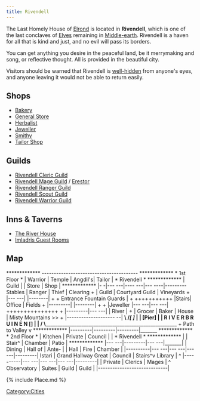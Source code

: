 ```yaml
---
title: Rivendell
---
```


The Last Homely House of [Elrond](Elrond "wikilink") is located in
**Rivendell**, which is one of the last conclaves of
[Elves](Elf "wikilink") remaining in
[Middle-earth](Middle-earth "wikilink"). Rivendell is a haven for all
that is kind and just, and no evil will pass its borders.

You can get anything you desire in the peaceful land, be it merrymaking
and song, or reflective thought. All is provided in the beautiful city.

Visitors should be warned that Rivendell is
[well-hidden](seek "wikilink") from anyone's eyes, and anyone leaving it
would not be able to return easily.

## Shops

- [Bakery](Rivendell_Bakery "wikilink")
- [General Store](Rivendell_Grocer "wikilink")
- [Herbalist](Rivendell_Herbalist "wikilink")
- [Jeweller](Rivendell_Jeweller "wikilink")
- [Smithy](Rivendell_Smithy "wikilink")
- [Tailor Shop](Rivendell_Tailor "wikilink")

## Guilds

- [Rivendell Cleric Guild](Rivendell_Cleric_Guild "wikilink")
- [Rivendell Mage Guild](Rivendell_Mage_Guild "wikilink") /
  [Erestor](Erestor "wikilink")
- [Rivendell Ranger Guild](Rivendell_Ranger_Guild "wikilink")
- [Rivendell Scout Guild](Rivendell_Scout_Guild "wikilink")
- [Rivendell Warrior Guild](Rivendell_Warrior_Guild "wikilink")

## Inns & Taverns

- [The River House](The_River_House "wikilink")
- [Imladris Guest Rooms](Imladris_Guest_Rooms "wikilink")

## Map

\*\*\*\*\*\*\*\*\*\*\*\*\* ----------------------------------------
\*\*\*\*\*\*\*\*\*\*\*\*\* \* 1st Floor \* \| Warrior \| Temple \|
Angdil's\| Tailor \| \* Rivendell \* \*\*\*\*\*\*\*\*\*\*\*\*\* \| Guild
\| \| Store \| Shop \| \*\*\*\*\*\*\*\*\*\*\*\*\* \|- -\|--- ---\|----
---\|--- ----\|--------- Stables \| Ranger \| Thief \| Clearing + \|
Guild \| Courtyard Guild \| Vineyards + \|--- ---\| \|--------\| + +
Entrance Fountain Guards \| + +++++++++++ \|Stairs\| Office \| Fields +
\|---------\| \|--------\| + + \|Jeweller \|--- ---\|--- ---\|
+++++++++++++++ + \|---------\|--- ---\| \| River \| + \| Grocer \|
Baker \| House \| Misty Mountains \>\> + \|-------------------- --\|
__\\
/_______________________________________\[
\]_______________________ \| \| \[Pier\] \| \| R
I V E R B R U I N E N \[____\] \| \| __/
\\___________________________________________________________________ +
Path to Valley v \*\*\*\*\*\*\*\*\*\*\*\*\*
\|---------\|---------\|---------\|_______
\*\*\*\*\*\*\*\*\*\*\*\*\* \* 2nd Floor \* \| Kitchen \| Private \|
Council \| \| \* Rivendell \* \*\*\*\*\*\*\*\*\*\*\*\*\* \| \| Stair^ \|
Chamber \| Patio \| \*\*\*\*\*\*\*\*\*\*\*\*\* \|--- ---\|---------\|---
---\|_______\| \| Dining \| Hall of \| Ante- \| \| Hall \| Fire
\| Chamber \| \|----------\|--- ---\|--- ---\|--- ---\|---------\|
Istari \| Grand Hallway Great \| Council \| Stairs^v Library \| ^
\|----------\|--- ---\|--- ---\|--- ---\|---------\| \| Private \|
Clerics \| Mages \| ^ Observatory \| Suites \| Guild \| Guild \|
\|-----------------------------\|

{% include Place.md %}

[Category:Cities](Category:Cities "wikilink")